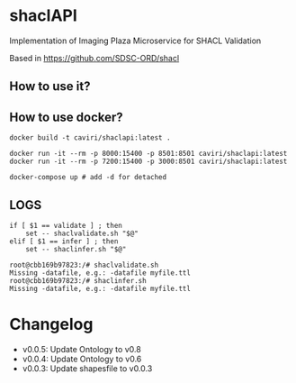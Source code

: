 # shaclAPI
Implementation of Imaging Plaza Microservice for SHACL Validation

Based in https://github.com/SDSC-ORD/shacl

## How to use it?



## How to use docker?

```
docker build -t caviri/shaclapi:latest . 
```

```
docker run -it --rm -p 8000:15400 -p 8501:8501 caviri/shaclapi:latest 
docker run -it --rm -p 7200:15400 -p 3000:8501 caviri/shaclapi:latest 
```

```
docker-compose up # add -d for detached
```

## LOGS

```
if [ $1 == validate ] ; then
	set -- shaclvalidate.sh "$@"
elif [ $1 == infer ] ; then
	set -- shaclinfer.sh "$@"
```

```
root@cbb169b97823:/# shaclvalidate.sh
Missing -datafile, e.g.: -datafile myfile.ttl
root@cbb169b97823:/# shaclinfer.sh
Missing -datafile, e.g.: -datafile myfile.ttl
```

# Changelog

- v0.0.5: Update Ontology to v0.8
- v0.0.4: Update Ontology to v0.6
- v0.0.3: Update shapesfile to v0.0.3